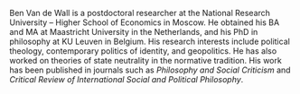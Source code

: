 Ben Van de Wall is a postdoctoral researcher at the National Research University – Higher School of Economics in Moscow.
He obtained his BA and MA at Maastricht University in the Netherlands, and his PhD in philosophy at KU Leuven in
Belgium. His research interests include political theology, contemporary politics of identity, and geopolitics. He has
also worked on theories of state neutrality in the normative tradition. His work has been published in journals such as
*Philosophy and Social Criticism* and *Critical Review of International Social and Political Philosophy*.
